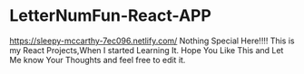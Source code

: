 # LetterNumFun-React-APP
https://sleepy-mccarthy-7ec096.netlify.com/
Nothing Special Here!!!!
This is my React Projects,When I started Learning It.
Hope You Like This and Let Me know Your Thoughts and feel free to edit it.
